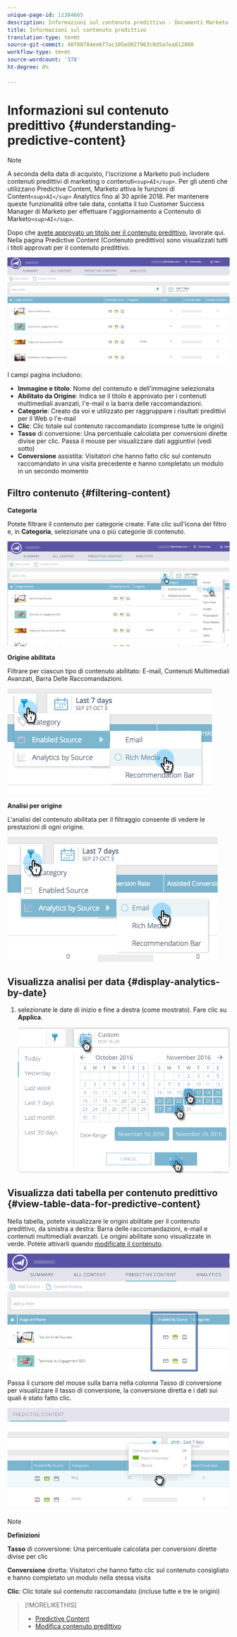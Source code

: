 ```yaml
---
unique-page-id: 11384665
description: Informazioni sul contenuto predittivo - Documenti Marketo - Documentazione prodotto
title: Informazioni sul contenuto predittivo
translation-type: tm+mt
source-git-commit: 40f08784ee6f7ac105ed027963c0d5a7ea812808
workflow-type: tm+mt
source-wordcount: '378'
ht-degree: 0%

---
```



# Informazioni sul contenuto predittivo {#understanding-predictive-content}

>[!NOTE]
>
>A seconda della data di acquisto, l&#39;iscrizione a Marketo può includere contenuti predittivi di marketing o contenuti`<sup>AI</sup>`. Per gli utenti che utilizzano Predictive Content, Marketo attiva le funzioni di Content`<sup>AI</sup>` Analytics fino al 30 aprile 2018. Per mantenere queste funzionalità oltre tale data, contatta il tuo Customer Success Manager di Marketo per effettuare l&#39;aggiornamento a Contenuto di Marketo`<sup>AI</sup>`.

Dopo che [avete approvato un titolo per il contenuto predittivo](/help/marketo/product-docs/predictive-content/working-with-all-content/approve-a-title-for-predictive-content.md), lavorate qui. Nella pagina Predictive Content (Contenuto predittivo) sono visualizzati tutti i titoli approvati per il contenuto predittivo.

![](assets/image2017-10-3-9-3a21-3a38.png)

I campi pagina includono:

* **Immagine e titolo**: Nome del contenuto e dell’immagine selezionata
* **Abilitato da Origine**: Indica se il titolo è approvato per i contenuti multimediali avanzati, l&#39;e-mail o la barra delle raccomandazioni.
* **Categorie**: Creato da voi e utilizzato per raggruppare i risultati predittivi per il Web o l&#39;e-mail
* **Clic**: Clic totale sul contenuto raccomandato (comprese tutte le origini)
* **Tasso** di conversione: Una percentuale calcolata per conversioni dirette divise per clic. Passa il mouse per visualizzare dati aggiuntivi (vedi sotto)
* **Conversione** assistita: Visitatori che hanno fatto clic sul contenuto raccomandato in una visita precedente e hanno completato un modulo in un secondo momento

## Filtro contenuto {#filtering-content}

**Categoria**

Potete filtrare il contenuto per categorie create. Fate clic sull&#39;icona del filtro e, in **Categoria**, selezionate una o più categorie di contenuto.

![](assets/image2017-10-3-9-3a24-3a38.png)

**Origine abilitata**

Filtrare per ciascun tipo di contenuto abilitato: E-mail, Contenuti Multimediali Avanzati, Barra Delle Raccomandazioni.

![](assets/image2017-10-3-9-3a25-3a9.png)

**Analisi per origine**

L&#39;analisi del contenuto abilitata per il filtraggio consente di vedere le prestazioni di ogni origine.

![](assets/image2017-10-3-9-3a25-3a34.png)

## Visualizza analisi per data {#display-analytics-by-date}

1. selezionate le date di inizio e fine a destra (come mostrato). Fare clic su **Applica**.

   ![](assets/predictive-content-filter-by-date-hands.png)

## Visualizza dati tabella per contenuto predittivo {#view-table-data-for-predictive-content}

Nella tabella, potete visualizzare le origini abilitate per il contenuto predittivo, da sinistra a destra: Barra delle raccomandazioni, e-mail e contenuti multimediali avanzati. Le origini abilitate sono visualizzate in verde. Potete attivarli quando [modificate il contenuto](http://docs.marketo.com/display/docs/edit+predictive+content).

![](assets/image2017-10-3-9-3a26-3a25.png)

Passa il cursore del mouse sulla barra nella colonna Tasso di conversione per visualizzare il tasso di conversione, la conversione diretta e i dati sui quali è stato fatto clic.

![](assets/predictive-content-conversion-rate-popup-hand.png)

>[!NOTE]
>
>**Definizioni**
>
>**Tasso** di conversione: Una percentuale calcolata per conversioni dirette divise per clic
>
>**Conversione** diretta: Visitatori che hanno fatto clic sul contenuto consigliato e hanno completato un modulo nella stessa visita
>
>**Clic**: Clic totale sul contenuto raccomandato (incluse tutte e tre le origini)

>[!MORELIKETHIS]
>
>* [Predictive Content](http://docs.marketo.com/display/docs/predictive+content)
>* [Modifica contenuto predittivo](http://docs.marketo.com/display/docs/edit+predictive+content)


